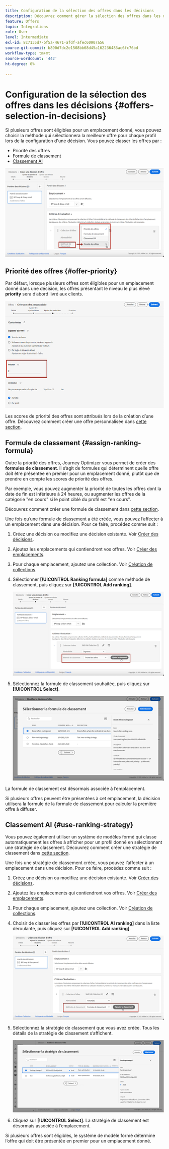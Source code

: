 ```yaml
---
title: Configuration de la sélection des offres dans les décisions
description: Découvrez comment gérer la sélection des offres dans les décisions
feature: Offers
topic: Integrations
role: User
level: Intermediate
exl-id: 8c7135d7-bf5a-4671-afdf-afec60907a56
source-git-commit: b890d7dc2e1508bb68d45a162236483ac6fc76bd
workflow-type: tm+mt
source-wordcount: '442'
ht-degree: 0%

---
```


# Configuration de la sélection des offres dans les décisions {#offers-selection-in-decisions}

Si plusieurs offres sont éligibles pour un emplacement donné, vous pouvez choisir la méthode qui sélectionnera la meilleure offre pour chaque profil lors de la configuration d&#39;une décision. Vous pouvez classer les offres par :
* Priorité des offres
* Formule de classement
* [Classement AI](#use-ranking-strategy)

![](../assets/offer-rank-by.png)

## Priorité des offres {#offer-priority}

Par défaut, lorsque plusieurs offres sont éligibles pour un emplacement donné dans une décision, les offres présentant le niveau le plus élevé **priority** sera d’abord livré aux clients.

![](../assets/offer-priority.png)

Les scores de priorité des offres sont attribués lors de la création d’une offre. Découvrez comment créer une offre personnalisée dans [cette section](../offer-library/creating-personalized-offers.md).

## Formule de classement {#assign-ranking-formula}

Outre la priorité des offres, Journey Optimizer vous permet de créer des **formules de classement**. Il s’agit de formules qui déterminent quelle offre doit être présentée en premier pour un emplacement donné, plutôt que de prendre en compte les scores de priorité des offres.

Par exemple, vous pouvez augmenter la priorité de toutes les offres dont la date de fin est inférieure à 24 heures, ou augmenter les offres de la catégorie &quot;en cours&quot; si le point ciblé du profil est &quot;en cours&quot;.

Découvrez comment créer une formule de classement dans [cette section](../ranking/create-ranking-formulas.md).

Une fois qu’une formule de classement a été créée, vous pouvez l’affecter à un emplacement dans une décision. Pour ce faire, procédez comme suit :

1. Créez une décision ou modifiez une décision existante. Voir [Créer des décisions](../offer-activities/create-offer-activities.md).

1. Ajoutez les emplacements qui contiendront vos offres. Voir [Créer des emplacements](../offer-library/creating-placements.md).

1. Pour chaque emplacement, ajoutez une collection. Voir [Création de collections](../offer-library/creating-collections.md).

1. Sélectionner **[!UICONTROL Ranking formula]** comme méthode de classement, puis cliquez sur **[!UICONTROL Add ranking]**.

   ![](../assets/offer-activity-ranking.png)

1. Sélectionnez la formule de classement souhaitée, puis cliquez sur **[!UICONTROL Select]**.

   ![](../assets/ranking-selection.png)

La formule de classement est désormais associée à l’emplacement.

Si plusieurs offres peuvent être présentées à cet emplacement, la décision utilisera la formule de la formule de classement pour calculer la première offre à diffuser.

## Classement AI {#use-ranking-strategy}

<!--If you are an [Adobe Experience Platform](https://experienceleague.adobe.com/docs/experience-platform/landing/home.html){target="_blank"} user leveraging the **Offer Decisioning** application service,-->

Vous pouvez également utiliser un système de modèles formé qui classe automatiquement les offres à afficher pour un profil donné en sélectionnant une stratégie de classement. Découvrez comment créer une stratégie de classement dans [cette section](../ranking/create-ranking-strategies.md).

Une fois une stratégie de classement créée, vous pouvez l’affecter à un emplacement dans une décision. Pour ce faire, procédez comme suit :

1. Créez une décision ou modifiez une décision existante. Voir [Créer des décisions](../offer-activities/create-offer-activities.md).

1. Ajoutez les emplacements qui contiendront vos offres. Voir [Créer des emplacements](../offer-library/creating-placements.md).

1. Pour chaque emplacement, ajoutez une collection. Voir [Création de collections](../offer-library/creating-collections.md).

1. Choisir de classer les offres par **[!UICONTROL AI ranking]** dans la liste déroulante, puis cliquez sur **[!UICONTROL Add ranking]**.

   ![](../assets/ranking-selection-ai-ranking.png)

1. Sélectionnez la stratégie de classement que vous avez créée. Tous les détails de la stratégie de classement s’affichent.

   ![](../assets/ranking-selection-ai-ranking-selected.png)

1. Cliquez sur **[!UICONTROL Select]**. La stratégie de classement est désormais associée à l’emplacement.

Si plusieurs offres sont éligibles, le système de modèle formé détermine l’offre qui doit être présentée en premier pour un emplacement donné.

